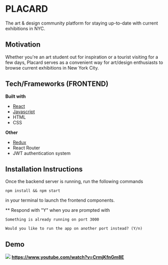 # PLACARD
The art & design community platform for staying up-to-date with current exhibitions in NYC.

## Motivation
Whether you're an art student out for inspiration or a tourist visiting for a few days, Placard serves as a convenient way for art/design enthusiasts to browse current exhibitions in New York City. 

## Tech/Frameworks (FRONTEND)
<b>Built with</b>
- [React](https://reactjs.org/)
- [Javascript](https://www.javascript.com/)
- HTML
- CSS

<b>Other</b>
- [Redux](https://redux.js.org/)
- React Router
- JWT authentication system

## Installation Instructions
Once the backend server is running, run the following commands 
```
npm install && npm start
```
in your terminal to launch the frontend components.


** Respond with "Y"  when you are prompted with
```
Something is already running on port 3000

Would you like to run the app on another port instead? (Y/n)
```

## Demo
![](placard-gify.gif)
<b>
https://www.youtube.com/watch?v=CrmjKfnGm8E

